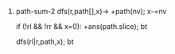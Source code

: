 1. path-sum-2
  dfs(r,path[],x)->
    +path(nv); x-=nv

    if (!rl && !rr && x=0):
      +ans(path.slice); bt

    dfs(rl|r,path,x); bt


